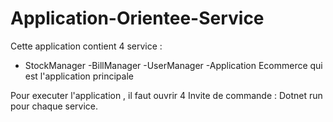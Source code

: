 # Application-Orientee-Service

Cette application contient 4 service : 
- StockManager 
-BillManager
-UserManager
-Application Ecommerce qui est l'application principale

Pour executer l'application , il faut ouvrir 4 Invite de commande : Dotnet run pour chaque service.
